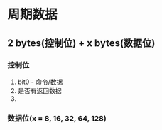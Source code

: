 

# 周期数据
## 2 bytes(控制位) + x bytes(数据位)
### 控制位
1. bit0 - 命令/数据
2. 是否有返回数据
3. 

### 数据位(x = 8, 16, 32, 64, 128)

